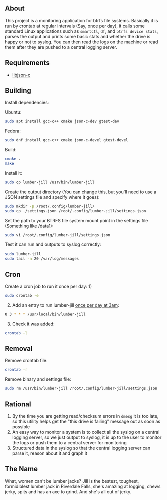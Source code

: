 ## About

This project is a monitoring application for btrfs file systems.  Basically it is run by crontab at regular intervals (Say, once per day), it calls some standard Linux applications such as `smartctl`, `df`, and `btrfs device stats`, parses the output and prints some basic stats and whether the drive is happy or not to syslog.  You can then read the logs on the machine or read them after they are pushed to a central logging server.

## Requirements

- [libjson-c](https://github.com/json-c/json-c)

## Building

Install dependencies:

Ubuntu:
```bash
sudo apt install gcc-c++ cmake json-c-dev gtest-dev
```

Fedora:
```bash
sudo dnf install gcc-c++ cmake json-c-devel gtest-devel
```

Build:
```bash
cmake .
make
```

Install it:
```bash
sudo cp lumber-jill /usr/bin/lumber-jill
```

Create the output directory (You can change this, but you'll need to use a JSON settings file and specify where it goes):
```bash
sudo mkdir -p /root/.config/lumber-jill/
sudo cp ./settings.json /root/.config/lumber-jill/settings.json
```

Set the path to your BTRFS file system mount point in the settings file (Something like /data1):
```bash
sudo vi /root/.config/lumber-jill/settings.json
```

Test it can run and outputs to syslog correctly:
```bash
sudo lumber-jill
sudo tail -n 20 /var/log/messages
```

## Cron

Create a cron job to run it once per day:
1) 
```bash
sudo crontab -e
```
2) Add an entry to run lumber-jill [once per day at 3am](https://crontab.guru/#0_3_*_*_*):
```bash
0 3 * * * /usr/local/bin/lumber-jill
```
3) Check it was added:
```bash
crontab -l
```

## Removal

Remove crontab file:
```bash
crontab -r
```

Remove binary and settings file:
```bash
sudo rm /usr/bin/lumber-jill /root/.config/lumber-jill/settings.json
```

## Rational

1. By the time you are getting read/checksum errors in `dmesg` it is too late, so this utility helps get the "this drive is failing" message out as soon as possible
2. An easy way to monitor a system is to collect all the syslog on a central logging server, so we just output to syslog, it is up to the user to monitor the logs or push them to a central server for monitoring
3. Structured data in the syslog so that the central logging server can parse it, reason about it and graph it

## The Name

What, women can't be lumber jacks? Jill is the bestest, toughest, formidiblest lumber jack in Riverdale Falls, she's amazing at logging, chews jerky, spits and has an axe to grind. And she's all out of jerky.
